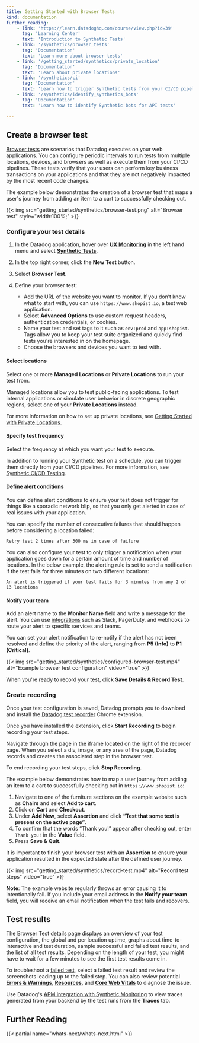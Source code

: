 ```yaml
---
title: Getting Started with Browser Tests
kind: documentation
further_reading:
    - link: 'https://learn.datadoghq.com/course/view.php?id=39'
      tag: 'Learning Center'
      text: 'Introduction to Synthetic Tests'
    - link: '/synthetics/browser_tests'
      tag: 'Documentation'
      text: 'Learn more about browser tests'
    - link: '/getting_started/synthetics/private_location'
      tag: 'Documentation'
      text: 'Learn about private locations'
    - link: '/synthetics/ci'
      tag: 'Documentation'
      text: 'Learn how to trigger Synthetic tests from your CI/CD pipeline'
    - link: '/synthetics/identify_synthetics_bots'
      tag: 'Documentation'
      text: 'Learn how to identify Synthetic bots for API tests'
      
---
```


## Create a browser test

[Browser tests][1] are scenarios that Datadog executes on your web applications. You can configure periodic intervals to run tests from multiple locations, devices, and browsers as well as execute them from your CI/CD pipelines. These tests verify that your users can perform key business transactions on your applications and that they are not negatively impacted by the most recent code changes.

The example below demonstrates the creation of a browser test that maps a user's journey from adding an item to a cart to successfully checking out. 

{{< img src="getting_started/synthetics/browser-test.png" alt="Browser test"  style="width:100%;" >}}

### Configure your test details

1. In the Datadog application, hover over **[UX Monitoring][2]** in the left hand menu and select **[Synthetic Tests][2]**.
2. In the top right corner, click the **New Test** button.
3. Select **Browser Test**.
4. Define your browser test:

    - Add the URL of the website you want to monitor. If you don’t know what to start with, you can use `https://www.shopist.io`, a test web application.
    - Select **Advanced Options** to use custom request headers, authentication credentials, or cookies. 
    - Name your test and set tags to it such as `env:prod` and `app:shopist`. Tags allow you to keep your test suite organized and quickly find tests you're interested in on the homepage.
    - Choose the browsers and devices you want to test with. 

#### Select locations

Select one or more **Managed Locations** or **Private Locations** to run your test from.

Managed locations allow you to test public-facing applications. To test internal applications or simulate user behavior in discrete geographic regions, select one of your **Private Locations** instead.

For more information on how to set up private locations, see [Getting Started with Private Locations][3].

#### Specify test frequency

Select the frequency at which you want your test to execute. 

In addition to running your Synthetic test on a schedule, you can trigger them directly from your CI/CD pipelines. For more information, see [Synthetic CI/CD Testing][4].


#### Define alert conditions

You can define alert conditions to ensure your test does not trigger for things like a sporadic network blip, so that you only get alerted in case of real issues with your application.

You can specify the number of consecutive failures that should happen before considering a location failed:

```text
Retry test 2 times after 300 ms in case of failure
```

You can also configure your test to only trigger a notification when your application goes down for a certain amount of time and number of locations. In the below example, the alerting rule is set to send a notification if the test fails for three minutes on two different locations:

```text
An alert is triggered if your test fails for 3 minutes from any 2 of 13 locations
```

#### Notify your team

Add an alert name to the **Monitor Name** field and write a message for the alert. You can use [integrations][5] such as Slack, PagerDuty, and webhooks to route your alert to specific services and teams.

You can set your alert notification to re-notify if the alert has not been resolved and define the priority of the alert, ranging from **P5 (Info)** to **P1 (Critical)**.

{{< img src="getting_started/synthetics/configured-browser-test.mp4" alt="Example browser test configuration" video="true"  >}}

When you're ready to record your test, click **Save Details & Record Test**.

### Create recording

Once your test configuration is saved, Datadog prompts you to download and install the [Datadog test recorder][6] Chrome extension. 

Once you have installed the extension, click **Start Recording** to begin recording your test steps.

Navigate through the page in the iframe located on the right of the recorder page. When you select a div, image, or any area of the page, Datadog records and creates the associated step in the browser test. 

To end recording your test steps, click **Stop Recording**.

The example below demonstrates how to map a user journey from adding an item to a cart to successfully checking out in `https://www.shopist.io`:

1. Navigate to one of the furniture sections on the example website such as **Chairs** and select **Add to cart**.
2. Click on **Cart** and **Checkout**.
3. Under **Add New**, select **Assertion** and click **“Test that some text is present on the active page”**.
4. To confirm that the words “Thank you!” appear after checking out, enter `Thank you!` in the **Value** field. 
5. Press **Save & Quit**.

It is important to finish your browser test with an **Assertion** to ensure your application resulted in the expected state after the defined user journey.

{{< img src="getting_started/synthetics/record-test.mp4" alt="Record test steps"  video="true"  >}}

**Note**: The example website regularly throws an error causing it to intentionally fail. If you include your email address in the **Notify your team** field, you will receive an email notification when the test fails and recovers.

## Test results

The Browser Test details page displays an overview of your test configuration, the global and per location uptime, graphs about time-to-interactive and test duration, sample successful and failed test results, and the list of all test results. Depending on the length of your test, you might have to wait for a few minutes to see the first test results come in.

To troubleshoot a [failed test][7], select a failed test result and review the screenshots leading up to the failed step. You can also review potential **[Errors & Warnings][8]**, **[Resources][9]**, and **[Core Web Vitals][10]** to diagnose the issue. 

Use Datadog's [APM integration with Synthetic Monitoring][11] to view traces generated from your backend by the test runs from the **Traces** tab.

## Further Reading

{{< partial name="whats-next/whats-next.html" >}}


[1]: /synthetics/browser_tests/
[2]: https://app.datadoghq.com/synthetics/list
[3]: /getting_started/synthetics/private_location
[4]: /synthetics/ci
[5]: /integrations/#cat-notification
[6]: https://chrome.google.com/webstore/detail/datadog-test-recorder/kkbncfpddhdmkfmalecgnphegacgejoa
[7]: /synthetics/browser_tests/test_results#test-failure
[8]: /synthetics/browser_tests/test_results#errors
[9]: /synthetics/browser_tests/test_results#resources
[10]: /synthetics/browser_tests/test_results#page-performance
[11]: /synthetics/apm/
